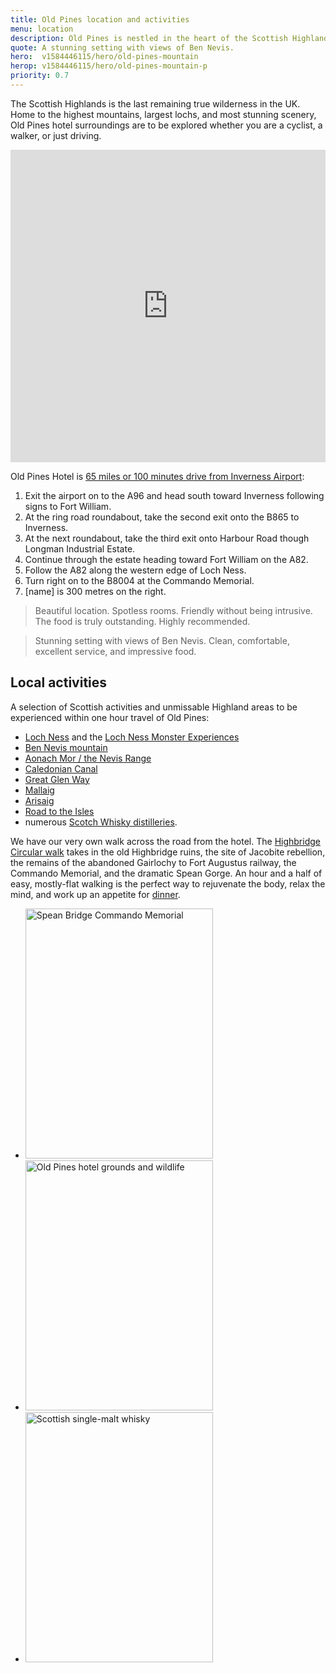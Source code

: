 ```yaml
---
title: Old Pines location and activities
menu: location
description: Old Pines is nestled in the heart of the Scottish Highlands close to Ben Nevis and Loch Ness.
quote: A stunning setting with views of Ben Nevis.
hero:  v1584446115/hero/old-pines-mountain
herop: v1584446115/hero/old-pines-mountain-p
priority: 0.7
---
```


The Scottish Highlands is the last remaining true wilderness in the UK. Home to the highest mountains, largest lochs, and most stunning scenery, Old Pines hotel surroundings are to be explored whether you are a cyclist, a walker, or just driving.

<div class="maxwidth">
  <iframe src="https://maps.google.com/maps?q=Old%20Pines%20Hotel,%20Spean%20Bridge%20PH64%204EG&amp;t=&amp;z=9&amp;ie=UTF8&amp;iwloc=&amp;output=embed" width="100%" height="500px" loading="lazy" scrolling="no" marginheight="0" marginwidth="0" frameborder="0"></iframe>
</div>

Old Pines Hotel is [65 miles or 100 minutes drive from Inverness Airport](https://www.google.co.uk/maps/dir/Inverness+Airport,IV2+7JB/Old+Pines,+Spean+Bridge/@57.2196464,-5.0597933,9z/data=!4m14!4m13!1m5!1m1!1s0x488f78faf9518b15:0xcc9cbaf1ec55b289!2m2!1d-4.0487034!2d57.5432757!1m5!1m1!1s0x488ed2329694370d:0x6e7ea019f559bd1b!2m2!1d-4.9496157!2d56.9003534!3e0):

1. Exit the airport on to the A96 and head south toward Inverness following signs to Fort William.
1. At the ring road roundabout, take the second exit onto the B865 to Inverness.
1. At the next roundabout, take the third exit onto Harbour Road though Longman Industrial Estate.
1. Continue through the estate heading toward Fort William on the A82.
1. Follow the A82 along the western edge of Loch Ness.
1. Turn right on to the B8004 at the Commando Memorial.
1. [name] is 300 metres on the right.

> Beautiful location. Spotless rooms. Friendly without being intrusive. The food is truly outstanding. Highly recommended.

> Stunning setting with views of Ben Nevis. Clean, comfortable, excellent service, and impressive food.


## Local activities

A selection of Scottish activities and unmissable Highland areas to be experienced within one hour travel of Old Pines:

* [Loch Ness](http://www.lochness.com/) and the [Loch Ness Monster Experiences](https://www.visitinvernesslochness.com/explore-the-scottish-highlands/loch-ness-myths-and-legends/)
* [Ben Nevis mountain](http://ben-nevis.com/)
* [Aonach Mor / the Nevis Range](https://www.nevisrange.co.uk/)
* [Caledonian Canal](https://www.scottishcanals.co.uk/canals/caledonian-canal/)
* [Great Glen Way](https://www.highland.gov.uk/greatglenway/)
* [Mallaig](https://www.undiscoveredscotland.co.uk/mallaig/mallaig/index.html)
* [Arisaig](https://www.undiscoveredscotland.co.uk/arisaig/arisaig/index.html)
* [Road to the Isles](https://www.road-to-the-isles.org.uk/)
* numerous [Scotch Whisky distilleries](https://www.bennevisdistillery.com/).

We have our very own walk across the road from the hotel. The [Highbridge Circular walk](https://www.wildlochaber.com/spean-bridge/walking/high-bridge-and-commando-memorial) takes in the old Highbridge ruins, the site of Jacobite rebellion, the remains of the abandoned Gairlochy to Fort Augustus railway, the Commando Memorial, and the dramatic Spean Gorge. An hour and a half of easy, mostly-flat walking is the perfect way to rejuvenate the body, relax the mind, and work up an appetite for [dinner]([root]restaurant/).

<section class="list">
  <ul>
    <li>
      <a href="[imagecdn]f_auto/v1584451167/content/commando-memorial" class="progressive replace">
        <img src="[imagecdn]f_auto,c_scale,w_30/v1584451167/content/commando-memorial" width="300" height="400" class="preview" alt="Spean Bridge Commando Memorial">
      </a>
    </li>
    <li>
      <a href="[imagecdn]f_auto/v1584451167/content/old-pines-grounds" class="progressive replace">
        <img src="[imagecdn]f_auto,c_scale,w_30/v1584451167/content/old-pines-grounds" width="300" height="400" class="preview" alt="Old Pines hotel grounds and wildlife">
      </a>
    </li>
    <li>
      <a href="[imagecdn]f_auto/v1584451167/content/scotch-whisky" class="progressive replace">
        <img src="[imagecdn]f_auto,c_scale,w_30/v1584451167/content/scotch-whisky" width="300" height="400" class="preview" alt="Scottish single-malt whisky">
      </a>
    </li>
  </ul>
</section>
